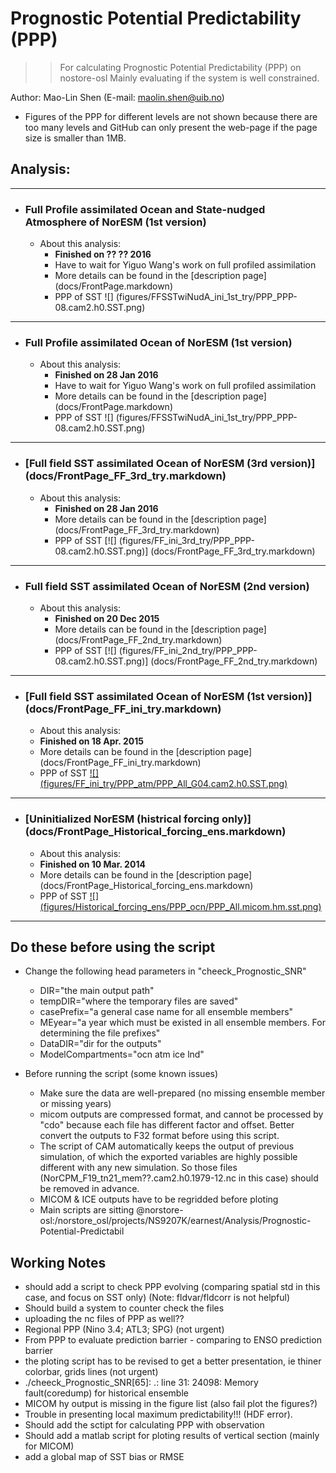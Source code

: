
Prognostic Potential Predictability (PPP)
==========
>> For calculating Prognostic Potential Predictability (PPP) on nostore-osl 
>> Mainly evaluating if the system is well constrained. 

Author: Mao-Lin Shen (E-mail: maolin.shen@uib.no)

  * Figures of the PPP for different levels are not shown because there are too many levels and GitHub can only present the web-page if the page size is smaller than 1MB.


## Analysis:
--------------------------------------
* ### Full Profile assimilated Ocean and State-nudged Atmosphere of NorESM (1st version)

  * About this analysis:
    * __Finished on ?? ?? 2016__
    * Have to wait for Yiguo Wang's work on full profiled assimilation
    * More details can be found in the [description page] (docs/FrontPage.markdown)
    * PPP of SST ![] (figures/FFSSTwiNudA_ini_1st_try/PPP_PPP-08.cam2.h0.SST.png)

--------------------------------------
* ### Full Profile assimilated Ocean of NorESM (1st version)

  * About this analysis:
    * __Finished on 28 Jan 2016__
    * Have to wait for Yiguo Wang's work on full profiled assimilation
    * More details can be found in the [description page] (docs/FrontPage.markdown)
    * PPP of SST ![] (figures/FFSSTwiNudA_ini_1st_try/PPP_PPP-08.cam2.h0.SST.png)

--------------------------------------
* ### [Full field SST assimilated Ocean of NorESM (3rd version)] (docs/FrontPage_FF_3rd_try.markdown)

  * About this analysis:
    * __Finished on 28 Jan 2016__
    * More details can be found in the [description page] (docs/FrontPage_FF_3rd_try.markdown)
    * PPP of SST [![] (figures/FF_ini_3rd_try/PPP_PPP-08.cam2.h0.SST.png)] (docs/FrontPage_FF_3rd_try.markdown)



--------------------------------------
* ### Full field SST assimilated Ocean of NorESM (2nd version)

  * About this analysis:
    * __Finished on 20 Dec 2015__
    * More details can be found in the [description page] (docs/FrontPage_FF_2nd_try.markdown)
    * PPP of SST [![] (figures/FF_ini_2nd_try/PPP_PPP-08.cam2.h0.SST.png)] (docs/FrontPage_FF_2nd_try.markdown)

--------------------------------------
* ### [Full field SST assimilated Ocean of NorESM (1st version)] (docs/FrontPage_FF_ini_try.markdown)

  * About this analysis:
   * __Finished on 18 Apr. 2015__
   * More details can be found in the [description page] (docs/FrontPage_FF_ini_try.markdown)
   * PPP of SST [![] (figures/FF_ini_try/PPP_atm/PPP_All_G04.cam2.h0.SST.png)](docs/FrontPage_FF_ini_try.markdown)

--------------------------------------
* ### [Uninitialized NorESM (histrical forcing only)] (docs/FrontPage_Historical_forcing_ens.markdown)

  * About this analysis:
   * __Finished on 10 Mar. 2014__
   * More details can be found in the [description page] (docs/FrontPage_Historical_forcing_ens.markdown)
   * PPP of SST [![] (figures/Historical_forcing_ens/PPP_ocn/PPP_All.micom.hm.sst.png)](docs/FrontPage_Historical_forcing_ens.markdown)

------------------
## Do these before using the script ##

* Change the following head parameters in "cheeck_Prognostic_SNR"
  * DIR="the main output path"
  * tempDIR="where the temporary files are saved"
  * casePrefix="a general case name for all ensemble members" 
  * MEyear="a year which must be existed in all ensemble members. For determining the file prefixes" 
  * DataDIR="dir for the outputs"
  * ModelCompartments="ocn atm ice lnd"

* Before running the script (some known issues)
  * Make sure the data are well-prepared (no missing ensemble member or missing years)
  * micom outputs are compressed format, and cannot be processed by "cdo" because each file has different factor and offset. Better convert the outputs to F32 format before using this script.
  * The script of CAM automatically keeps the output of previous simulation, of which the exported variables are highly possible different with any new simulation. So those files (NorCPM_F19_tn21_mem??.cam2.h0.1979-12.nc in this case) should be removed in advance.   
  * MICOM & ICE outputs have to be regridded before ploting
  * Main scripts are sitting @norstore-osl:/norstore_osl/projects/NS9207K/earnest/Analysis/Prognostic-Potential-Predictabil

## Working Notes

  * should add a script to check PPP evolving (comparing spatial std in this case, and focus on SST only) (Note: fldvar/fldcorr is not helpful)
  * Should build a system to counter check the files
  * uploading the nc files of PPP as well??
  * Regional PPP (Nino 3.4; ATL3; SPG) (not urgent)
  * From PPP to evaluate prediction barrier - comparing to ENSO prediction barrier 
  * the ploting script has to be revised to get a better presentation, ie thiner colorbar, grids lines (not urgent)
  * ./cheeck_Prognostic_SNR[65]: .: line 31: 24098: Memory fault(coredump) for historical ensemble
  * MICOM hy output is missing in the figure list (also fail plot the figures?)
  * Trouble in presenting local maximum predictability!!! (HDF error).
  * Should add the sctipt for calculating PPP with observation
  * Should add a matlab script for ploting results of vertical section (mainly for MICOM)
  * add a global map of SST bias or RMSE



